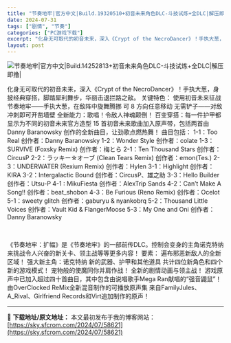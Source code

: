 ```yaml
---
title: "节奏地牢|官方中文|Build.19320510+初音未来角色DLC-斗技试炼+全DLC|解压即撸|"
date: 2024-07-31
tags: ["剧情", "节奏"]
categories: ["PC游戏下载"]
excerpt: "化身无可取代的初音未来，深入《Crypt of the NecroDancer》！手执大葱，身披经典穿搭，脚踏犀利舞步，华丽击退拦路之敌。 关键特色： 使用初音未来征战节奏地牢——手执大葱，在敌阵中旋舞腾挪 可 8 方向任意移动 无需铲子——对敌冲刺即可开凿墙壁 全新能力：歌唱！令敌人神魂颠倒！ 百&hellip;"
layout: post
---
```


<img class="aligncenter" src="https://sky.sfcrom.com/wp-content/uploads/2024/07/20240731_66a9db9c9bcdc.webp" alt="节奏地牢|官方中文|Build.14252813+初音未来角色DLC-斗技试炼+全DLC|解压即撸|" />

化身无可取代的初音未来，深入《Crypt of the NecroDancer》！手执大葱，身披经典穿搭，脚踏犀利舞步，华丽击退拦路之敌。
关键特色：
使用初音未来征战节奏地牢——手执大葱，在敌阵中旋舞腾挪
可 8 方向任意移动
无需铲子——对敌冲刺即可开凿墙壁
全新能力：歌唱！令敌人神魂颠倒！
百变穿搭：每一件护甲都显示为不同的初音未来官方造型
15 首初音未来歌曲加入原声带，包括两首由 Danny Baranowsky 创作的全新曲目，让劲歌点燃热舞！
曲目包括：
1-1：Too Real 创作者：Danny Baranowsky
1-2：Wonder Style 创作者：colate
1-3：SURVIVE (Foxsky Remix) 创作者：梅とら
2-1：Ten Thousand Stars 创作者：CircusP
2-2：ラッキー☆オーブ (Clean Tears Remix) 创作者：emon(Tes.)
2-3：UNDERWATER (Rexium Remix) 创作者：Hylen
3-1：Highlight 创作者：KIRA
3-2：Intergalactic Bound 创作者：CircusP、雄之助
3-3：Hello Builder 创作者：Utsu-P
4-1 : MikuFiesta 创作者：AlexTrip Sands
4-2：Can’t Make A Song!! 创作者：beat_shobon
4-3：Be Furious (Reno Remix) 创作者：Ocelot
5-1：sweety glitch 创作者：gaburyu &amp; nyankobrq
5-2：Thousand Little Voices 创作者：Vault Kid &amp; FlangerMoose
5-3：My One and Oni 创作者：Danny Baranowsky

&nbsp;

《节奏地牢：扩幅》是《节奏地牢》的一部前传DLC。控制会变身的主角诺克特纳来挑战令人兴奋的新关卡、领主战等等更多内容！
要素：
遍布邪恶新敌人的全新区域！
强大新主角：诺克特纳
新的武器、护甲和其他道具
共计四位新角色和四个新的游戏模式！
宠物般的使魔同你并肩作战！
全新的剧情动画与领主战！
游戏原声中已加入超过四十首曲目，其中包含由说唱歌手Mega Ran献唱的“强音鼹鼠”！
由OverClocked ReMix全新混音制作的可播放原声集
来自FamilyJules、A_Rival、Girlfriend Records和Virt追加制作的原声！

---
📖 **下载地址/原文地址：** 本文最初发布于我的博客网站：[https://sky.sfcrom.com/2024/07/58621](https://sky.sfcrom.com/2024/07/58621)
